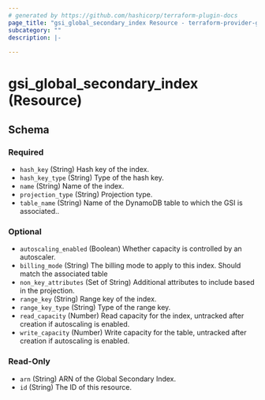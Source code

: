 ```yaml
---
# generated by https://github.com/hashicorp/terraform-plugin-docs
page_title: "gsi_global_secondary_index Resource - terraform-provider-gsi"
subcategory: ""
description: |-
  
---
```


# gsi_global_secondary_index (Resource)





<!-- schema generated by tfplugindocs -->
## Schema

### Required

- `hash_key` (String) Hash key of the index.
- `hash_key_type` (String) Type of the hash key.
- `name` (String) Name of the index.
- `projection_type` (String) Projection type.
- `table_name` (String) Name of the DynamoDB table to which the GSI is associated..

### Optional

- `autoscaling_enabled` (Boolean) Whether capacity is controlled by an autoscaler.
- `billing_mode` (String) The billing mode to apply to this index. Should match the associated table
- `non_key_attributes` (Set of String) Additional attributes to include based in the projection.
- `range_key` (String) Range key of the index.
- `range_key_type` (String) Type of the range key.
- `read_capacity` (Number) Read capacity for the index, untracked after creation if autoscaling is enabled.
- `write_capacity` (Number) Write capacity for the table, untracked after creation if autoscaling is enabled.

### Read-Only

- `arn` (String) ARN of the Global Secondary Index.
- `id` (String) The ID of this resource.
